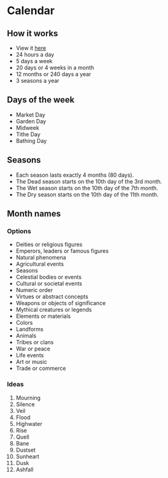 
# Calendar

## How it works

- View it [here](https://app.fantasy-calendar.com/calendars/2669bad0fde3ee0be2d57d168248352b)
- 24 hours a day
- 5 days a week
- 20 days or 4 weeks in a month
- 12 months or 240 days a year
- 3 seasons a year

## Days of the week

- Market Day
- Garden Day
- Midweek
- Tithe Day
- Bathing Day

## Seasons

- Each season lasts exactly 4 months (80 days).
- The Dead season starts on the 10th day of the 3rd month.
- The Wet season starts on the 10th day of the 7th month.
- The Dry season starts on the 10th day of the 11th month.

## Month names

### Options

- Deities or religious figures
- Emperors, leaders or famous figures
- Natural phenomena
- Agricultural events
- Seasons
- Celestial bodies or events
- Cultural or societal events
- Numeric order
- Virtues or abstract concepts
- Weapons or objects of significance
- Mythical creatures or legends
- Elements or materials
- Colors
- Landforms
- Animals
- Tribes or clans
- War or peace
- Life events
- Art or music
- Trade or commerce

### Ideas

1. Mourning
2. Silence
3. Veil
4. Flood
5. Highwater
6. Rise
7. Quell
8. Bane
9. Dustset
10. Sunheart
11. Dusk
12. Ashfall
